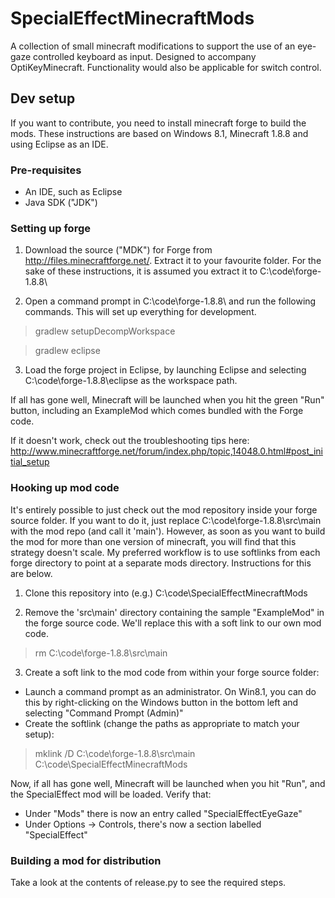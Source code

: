 # SpecialEffectMinecraftMods
A collection of small minecraft modifications to support the use of an eye-gaze controlled keyboard as input. Designed to accompany OptiKeyMinecraft.
Functionality would also be applicable for switch control.

## Dev setup
If you want to contribute, you need to install minecraft forge to build the mods. 
These instructions are based on Windows 8.1, Minecraft 1.8.8 and using Eclipse as an IDE.

### Pre-requisites
- An IDE, such as Eclipse 
- Java SDK ("JDK")

### Setting up forge
1) Download the source ("MDK") for Forge from http://files.minecraftforge.net/. Extract it to your favourite folder. For the sake of these instructions, it is assumed you extract it to C:\code\forge-1.8.8\

2) Open a command prompt in C:\code\forge-1.8.8\ and run the following commands. This will set up everything for development.
> gradlew setupDecompWorkspace

> gradlew eclipse

3) Load the forge project in Eclipse, by launching Eclipse and selecting C:\code\forge-1.8.8\eclipse as the workspace path. 

If all has gone well, Minecraft will be launched when you hit the green "Run" button, including an ExampleMod which comes bundled with the Forge code.

If it doesn't work, check out the troubleshooting tips here:
http://www.minecraftforge.net/forum/index.php/topic,14048.0.html#post_initial_setup

### Hooking up mod code
It's entirely possible to just check out the mod repository inside your forge source folder. If you want to do it, just replace C:\code\forge-1.8.8\src\main with the mod repo (and call it 'main').
However, as soon as you want to build the mod for more than one version of minecraft, you will find that this strategy doesn't scale. My preferred workflow is to use softlinks from each forge directory to point at a separate mods directory. Instructions for this are below.

1) Clone this repository into (e.g.) C:\code\SpecialEffectMinecraftMods

2) Remove the 'src\main' directory containing the sample "ExampleMod" in the forge source code. We'll replace this with a soft link to our own mod code.
> rm C:\code\forge-1.8.8\src\main

3) Create a soft link to the mod code from within your forge source folder:
- Launch a command prompt as an administrator. On Win8.1, you can do this by right-clicking on the Windows button in the bottom left and selecting "Command Prompt (Admin)"
- Create the softlink (change the paths as appropriate to match your setup):

> mklink /D C:\code\forge-1.8.8\src\main C:\code\SpecialEffectMinecraftMods 

Now, if all has gone well, Minecraft will be launched when you hit "Run", and the SpecialEffect mod will be loaded. Verify that:
- Under "Mods" there is now an entry called "SpecialEffectEyeGaze"
- Under Options -> Controls, there's now a section labelled "SpecialEffect"

### Building a mod for distribution
Take a look at the contents of release.py to see the required steps.
